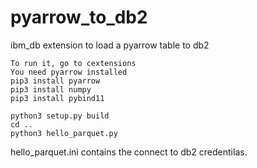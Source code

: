 # pyarrow_to_db2
ibm_db extension to load a pyarrow table to db2
```
To run it, go to cextensions
You need pyarrow installed
pip3 install pyarrow
pip3 install numpy
pip3 install pybind11

python3 setup.py build
cd ..
python3 hello_parquet.py
```
hello_parquet.ini contains the connect to db2 credentilas.

